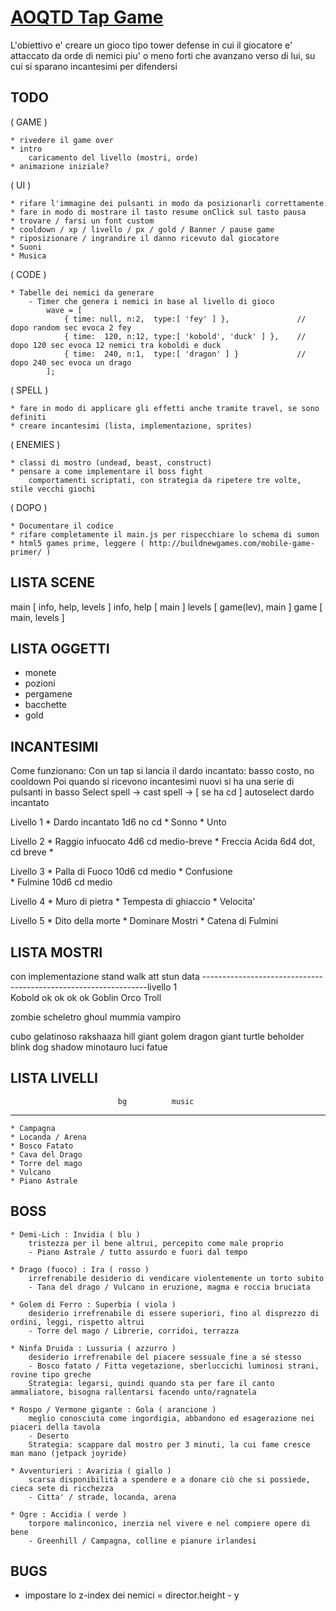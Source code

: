 # [ AOQTD Tap Game ](http://www.simone-poggi.com/)

L'obiettivo e' creare un gioco tipo tower defense in cui il giocatore e' attaccato da orde di nemici 
piu' o meno forti che avanzano verso di lui, su cui si sparano incantesimi per difendersi

## TODO

( GAME )

	* rivedere il game over
	* intro
		caricamento del livello (mostri, orde)
	* animazione iniziale?

( UI )

	* rifare l'immagine dei pulsanti in modo da posizionarli correttamente
	* fare in modo di mostrare il tasto resume onClick sul tasto pausa
	* trovare / farsi un font custom
	* cooldown / xp / livello / px / gold / Banner / pause game
	* riposizionare / ingrandire il danno ricevuto dal giocatore
	* Suoni 
	* Musica

( CODE )
	
	* Tabelle dei nemici da generare
		- Timer che genera i nemici in base al livello di gioco
			wave = [
				{ time: null, n:2,  type:[ 'fey' ] }, 				// dopo random sec evoca 2 fey
				{ time:  120, n:12, type:[ 'kobold', 'duck' ] }, 	// dopo 120 sec evoca 12 nemici tra koboldi e duck
				{ time:  240, n:1,  type:[ 'dragon' ] }				// dopo 240 sec evoca un drago
			];

( SPELL )

	* fare in modo di applicare gli effetti anche tramite travel, se sono definiti
	* creare incantesimi (lista, implementazione, sprites)

( ENEMIES )

	* classi di mostro (undead, beast, construct)
	* pensare a come implementare il boss fight
		comportamenti scriptati, con strategia da ripetere tre volte, stile vecchi giochi

( DOPO )

	* Documentare il codice
	* rifare completamente il main.js per rispecchiare lo schema di sumon
	* html5 games prime, leggere ( http://buildnewgames.com/mobile-game-primer/ )


## LISTA SCENE

main 		[ info, help, levels ]
info, help	[ main ]
levels 		[ game(lev), main ]
game 		[ main, levels ]

## LISTA OGGETTI

* monete
* pozioni
* pergamene
* bacchette
* gold


## INCANTESIMI

Come funzionano:
	Con un tap si lancia il dardo incantato: basso costo, no cooldown
	Poi quando si ricevono incantesimi nuovi si ha una serie di pulsanti in basso
	Select spell -> cast spell -> [ se ha cd ] autoselect dardo incantato

Livello 1
	* Dardo incantato	1d6 no cd
	* Sonno
	* Unto

Livello 2
	* Raggio infuocato	4d6 cd medio-breve
	* Freccia Acida		6d4 dot, cd breve
	* 

Livello 3
	* Palla di Fuoco	10d6 cd medio 
	* Confusione		
	* Fulmine			10d6 cd medio

Livello 4
	* Muro di pietra
	* Tempesta di ghiaccio
	* Velocita'

Livello 5
	* Dito della morte
	* Dominare Mostri
	* Catena di Fulmini

## LISTA MOSTRI

con implementazione
						stand	walk	att		stun	data
----------------------------------------------------------------livello 1						
Kobold				ok		ok		ok				ok
Goblin
Orco
Troll

zombie
scheletro
ghoul
mummia
vampiro

cubo gelatinoso
rakshaaza
hill giant
golem
dragon
giant turtle
beholder
blink dog
shadow
minotauro
luci fatue

## LISTA LIVELLI
							bg			music
----
	* Campagna
	* Locanda / Arena
	* Bosco Fatato
	* Cava del Drago
	* Torre del mago
	* Vulcano
	* Piano Astrale

## BOSS	

	* Demi-Lich : Invidia ( blu )
		tristezza per il bene altrui, percepito come male proprio
		- Piano Astrale / tutto assurdo e fuori dal tempo

	* Drago (fuoco) : Ira ( rosso )
		irrefrenabile desiderio di vendicare violentemente un torto subito
		- Tana del drago / Vulcano in eruzione, magma e roccia bruciata

	* Golem di Ferro : Superbia ( viola )
		desiderio irrefrenabile di essere superiori, fino al disprezzo di ordini, leggi, rispetto altrui
		- Torre del mago / Librerie, corridoi, terrazza

	* Ninfa Druida : Lussuria ( azzurro )
		desiderio irrefrenabile del piacere sessuale fine a sé stesso
		- Bosco fatato / Fitta vegetazione, sberluccichi luminosi strani, rovine tipo greche
		Strategia: legarsi, quindi quando sta per fare il canto ammaliatore, bisogna rallentarsi facendo unto/ragnatela

	* Rospo / Vermone gigante : Gola ( arancione )
		meglio conosciuta come ingordigia, abbandono ed esagerazione nei piaceri della tavola
		- Deserto
		Strategia: scappare dal mostro per 3 minuti, la cui fame cresce man mano (jetpack joyride)

	* Avventurieri : Avarizia ( giallo )
		scarsa disponibilità a spendere e a donare ciò che si possiede, cieca sete di ricchezza
		- Citta' / strade, locanda, arena

	* Ogre : Accidia ( verde )
		torpore malinconico, inerzia nel vivere e nel compiere opere di bene
		- Greenhill / Campagna, colline e pianure irlandesi
		

## BUGS

* impostare lo z-index dei nemici = director.height - y
